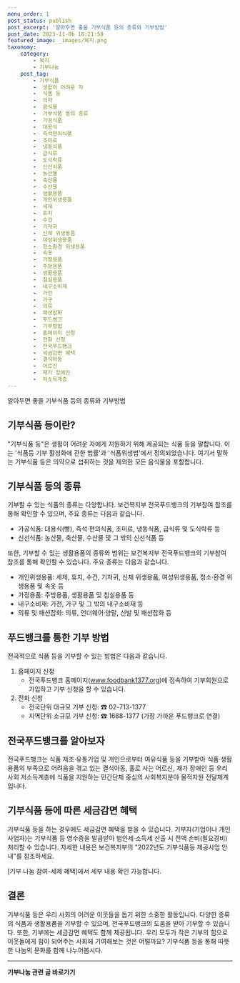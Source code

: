 ```yaml
---
menu_order: 1
post_status: publish
post_excerpt: '알아두면 좋을 기부식품 등의 종류와 기부방법'
post_date: 2023-11-06 18:21:58
featured_image: _images/복지.png
taxonomy:
    category:
        - 복지
        - 기부나눔
    post_tag:
        - 기부식품
        -  생활이 어려운 자
        -  식품 등
        -  의약
        -  음식물
        -  기부식품 등의 종류
        -  가공식품
        -  대용식
        -  즉석편의식품
        -  조미료
        -  냉동식품
        -  급식류
        -  도식락류
        -  신선식품
        -  농산물
        -  축산물
        -  수산물
        -  생활용품
        -  개인위생용품
        -  세제
        -  휴지
        -  수건
        -  기저귀
        -  신체 위생용품
        -  여성위생용품
        -  청소환경 위생용품
        -  속옷
        -  가정용품
        -  주방용품
        -  생활용품
        -  침실용품
        -  내구소비재
        -  가전
        -  가구
        -  의류
        -  패션잡화
        -  푸드뱅크
        -  기부방법
        -  홈페이지 신청
        -  전화 신청
        -  전국푸드뱅크
        -  세금감면 혜택
        -  결식아동
        -  어르신
        -  재가 장애인
        -  저소득계층
---
```



알아두면 좋을 기부식품 등의 종류와 기부방법

## 기부식품 등이란?
"기부식품 등"은 생활이 어려운 자에게 지원하기 위해 제공되는 식품 등을 말합니다. 이는 '식품등 기부 활성화에 관한 법률'과 '식품위생법'에서 정의되었습니다. 여기서 말하는 기부식품 등은 의약으로 섭취하는 것을 제외한 모든 음식물을 포함합니다.

## 기부식품 등의 종류
기부할 수 있는 식품의 종류는 다양합니다. 보건복지부 전국푸드뱅크의 기부참여 참조를 통해 확인할 수 있으며, 주요 종류는 다음과 같습니다.
- 가공식품: 대용식(빵), 즉석·편의식품, 조미료, 냉동식품, 급식류 및 도식락류 등
- 신선식품: 농산물, 축산물, 수산물 및 그 밖의 신선식품 등

또한, 기부할 수 있는 생활용품의 종류와 범위는 보건복지부 전국푸드뱅크의 기부참여 참조를 통해 확인할 수 있습니다. 주요 종류는 다음과 같습니다.
- 개인위생용품: 세제, 휴지, 수건, 기저귀, 신체 위생용품, 여성위생용품, 청소·환경 위생용품 및 속옷 등
- 가정용품: 주방용품, 생활용품 및 침실용품 등
- 내구소비재: 가전, 가구 및 그 밖의 내구소비재 등
- 의류 및 패션잡화: 의류, 언더웨어·양말, 신발 및 패션잡화 등

## 푸드뱅크를 통한 기부 방법
전국적으로 식품 등을 기부할 수 있는 방법은 다음과 같습니다.
1. 홈페이지 신청
   - 전국푸드뱅크 홈페이지(www.foodbank1377.org)에 접속하여 기부회원으로 가입하고 기부 신청을 할 수 있습니다.
2. 전화 신청
   - 전국단위 대규모 기부 신청: ☎ 02-713-1377
   - 지역단위 소규모 기부 신청: ☎ 1688-1377 (가장 가까운 푸드뱅크로 연결)

## 전국푸드뱅크를 알아보자
전국푸드뱅크는 식품 제조·유통기업 및 개인으로부터 여유식품 등을 기부받아 식품·생활용품의 부족으로 어려움을 겪고 있는 결식아동, 홀로 사는 어르신, 재가 장애인 등 우리 사회 저소득계층에 식품을 지원하는 민간단체 중심의 사회복지분야 물적자원 전달체계입니다.

## 기부식품 등에 따른 세금감면 혜택
기부식품 등을 하는 경우에도 세금감면 혜택을 받을 수 있습니다. 기부자(기업이나 개인 사업자)는 기부식품 등 영수증을 발급받아 법인세·소득세 산출 시 전액 손비(필요경비) 처리할 수 있습니다. 자세한 내용은 보건복지부의 "2022년도 기부식품등 제공사업 안내"를 참조하세요.

[기부 나눔 참여-세제 혜택]에서 세부 내용 확인 가능합니다.

## 결론

기부식품 등은 우리 사회의 어려운 이웃들을 돕기 위한 소중한 활동입니다. 다양한 종류의 식품과 생활용품을 기부할 수 있으며, 전국푸드뱅크의 도움을 받아 기부할 수 있습니다. 또한, 기부에는 세금감면 혜택도 함께 제공됩니다. 우리 모두가 작은 기부의 힘으로 이웃들에게 힘이 되어주는 사회에 기여해보는 것은 어떨까요? 기부식품 등을 통해 따뜻한 나눔의 문화를 함께 나누어봅시다.
<!-- wp:separator -->
<hr class="wp-block-separator has-alpha-channel-opacity"/>
<!-- /wp:separator -->

<!-- wp:group {"backgroundColor":"base","layout":{"type":"constrained"}} -->
<div class="wp-block-group has-base-background-color has-background"><!-- wp:paragraph {"align":"center","fontSize":"medium"} -->
<p class="has-text-align-center has-large-font-size"><strong>기부나눔 관련 글 바로가기</strong></p>
<!-- /wp:paragraph -->


<!-- wp:latest-posts
{"categories":[{"id":15165,"count":19,"description":"","link":"https://uknowlaw.com/category/%ea%b8%b0%eb%b6%80%eb%82%98%eb%88%94/","name":"기부나눔","slug":"기부나눔","taxonomy":"category","parent":0,"meta":[],"_links":{"self":[{"href":"https://uknowlaw.com/wp-json/wp/v2/categories/15165"}],"collection":[{"href":"https://uknowlaw.com/wp-json/wp/v2/categories"}],"about":[{"href":"https://uknowlaw.com/wp-json/wp/v2/taxonomies/category"}],"wp:post_type":[{"href":"https://uknowlaw.com/wp-json/wp/v2/posts?categories=15165"}],"curies":[{"name":"wp","href":"https://api.w.org/{rel}","templated":true}]}}],"postsToShow":100,"excerptLength":28,"postLayout":"grid","columns":2,"featuredImageAlign":"left","featuredImageSizeSlug":"large","fontSize":"small"} /--></div>
<!-- /wp:group -->